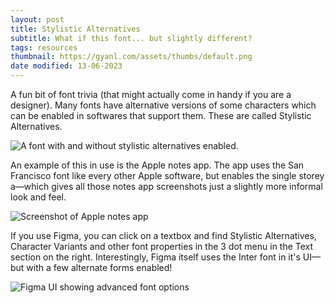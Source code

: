 ```yaml
---
layout: post
title: Stylistic Alternatives
subtitle: What if this font... but slightly different?
tags: resources
thumbnail: https://gyanl.com/assets/thumbs/default.png
date modified: 13-06-2023
---
```


A fun bit of font trivia (that might actually come in handy if you are a designer). Many fonts have alternative versions of some characters which can be enabled in softwares that support them. These are called Stylistic Alternatives.

![A font with and without stylistic alternatives enabled.](https://gyanl.com/assets/salt-1.png)

An example of this in use is the Apple notes app. The app uses the San Francisco font like every other Apple software, but enables the single storey a—which gives all those notes app screenshots just a slightly more informal look and feel.

![Screenshot of Apple notes app](https://gyanl.com/assets/salt-2.png)

If you use Figma, you can click on a textbox and find Stylistic Alternatives, Character Variants and other font properties in the 3 dot menu in the Text section on the right. Interestingly, Figma itself uses the Inter font in it's UI—but with a few alternate forms enabled!

![Figma UI showing advanced font options](https://gyanl.com/assets/salt-3.png)
